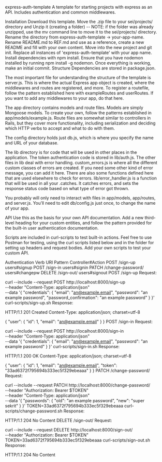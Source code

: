 express-auth-template
A template for starting projects with express as an API. Includes authentication and common middlewares.

Installation
Download this template.
Move the .zip file to your sei/projects/ directory and Unzip it (creating a folder) -- NOTE: if the folder was already unzipped, use the mv command line to move it to the sei/projects/ directory.
Rename the directory from express-auth-template -> your-app-name.
Rename README.md to REF.md and use as a reference, create a new README and fill with your own content.
Move into the new project and git init.
Replace all instances of 'express-auth-template' with your app name.
Install dependencies with npm install.
Ensure that you have nodemon installed by running npm install -g nodemon.
Once everything is working, make an initial commit.
Structure
Dependencies are stored in package.json.

The most important file for understanding the structure of the template is server.js. This is where the actual Express app object is created, where the middlewares and routes are registered, and more. To register a routefile, follow the pattern established here with exampleRoutes and userRoutes. If you want to add any middlewares to your app, do that here.

The app directory contains models and route files. Models are simply Mongoose models. To create your own, follow the patterns established in app/models/example.js. Route files are somewhat similar to controllers in Rails, but they cover more functionality, including serialization and deciding which HTTP verbs to accept and what to do with them.

The config directory holds just db.js, which is where you specify the name and URL of your database.

The lib directory is for code that will be used in other places in the application. The token authentication code is stored in lib/auth.js. The other files in lib deal with error handling. custom_errors.js is where all the different custom classes of errors are created. If you need some other kind of error message, you can add it here. There are also some functions defined here that are used elsewhere to check for errors. lib/error_handler.js is a function that will be used in all your .catches. It catches errors, and sets the response status code based on what type of error got thrown.

You probably will only need to interact with files in app/models, app/routes, and server.js. You'll need to edit db/config.js just once, to change the name of your app.

API
Use this as the basis for your own API documentation. Add a new third-level heading for your custom entities, and follow the pattern provided for the built-in user authentication documentation.

Scripts are included in curl-scripts to test built-in actions. Feel free to use Postman for testing, using the curl scripts listed below and in the folder for setting up headers and request bodies. Add your own scripts to test your custom API.

Authentication
Verb	URI Pattern	Controller#Action
POST	/sign-up	users#signup
POST	/sign-in	users#signin
PATCH	/change-password/	users#changepw
DELETE	/sign-out/	users#signout
POST /sign-up
Request:

curl --include --request POST http://localhost:8000/sign-up \
  --header "Content-Type: application/json" \
  --data '{
    "credentials": {
      "email": "an@example.email",
      "password": "an example password",
      "password_confirmation": "an example password"
    }
  }'
curl-scripts/sign-up.sh
Response:

HTTP/1.1 201 Created
Content-Type: application/json; charset=utf-8

{
  "user": {
    "id": 1,
    "email": "an@example.email"
  }
}
POST /sign-in
Request:

curl --include --request POST http://localhost:8000/sign-in \
  --header "Content-Type: application/json" \
  --data '{
    "credentials": {
      "email": "an@example.email",
      "password": "an example password"
    }
  }'
curl-scripts/sign-in.sh
Response:

HTTP/1.1 200 OK
Content-Type: application/json; charset=utf-8

{
  "user": {
    "id": 1,
    "email": "an@example.email",
    "token": "33ad6372f795694b333ec5f329ebeaaa"
  }
}
PATCH /change-password/
Request:

curl --include --request PATCH http://localhost:8000/change-password/ \
  --header "Authorization: Bearer $TOKEN" \
  --header "Content-Type: application/json" \
  --data '{
    "passwords": {
      "old": "an example password",
      "new": "super sekrit"
    }
  }'
TOKEN=33ad6372f795694b333ec5f329ebeaaa curl-scripts/change-password.sh
Response:

HTTP/1.1 204 No Content
DELETE /sign-out/
Request:

curl --include --request DELETE http://localhost:8000/sign-out/ \
  --header "Authorization: Bearer $TOKEN"
TOKEN=33ad6372f795694b333ec5f329ebeaaa curl-scripts/sign-out.sh
Response:

HTTP/1.1 204 No Content
